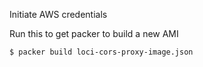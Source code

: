 Initiate AWS credentials

Run this to get packer to build a new AMI

```
$ packer build loci-cors-proxy-image.json 
```
